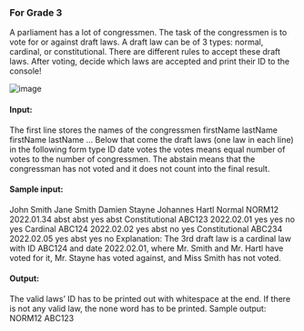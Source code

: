 ### For Grade 3
A parliament has a lot of congressmen. The task of the congressmen is to vote for or against draft laws. A 
draft law can be of 3 types: normal, cardinal, or constitutional. There are different rules to accept these draft 
laws. After voting, decide which laws are accepted and print their ID to the console!

![image](https://github.com/user-attachments/assets/14dabdaf-22cf-438f-9f10-8154dd8335c2)

#### Input: 
The first line stores the names of the congressmen 
firstName lastName firstName lastName … 
Below that come the draft laws (one law in each line) in the following form 
type ID date votes 
the votes means equal number of votes to the number of congressmen. The abstain means that the 
congressman has not voted and it does not count into the final result. 

#### Sample input: 
John Smith Jane Smith Damien Stayne Johannes Hartl 
Normal NORM12 2022.01.34 abst abst yes abst 
Constitutional ABC123 2022.02.01 yes yes no yes 
Cardinal ABC124 2022.02.02 yes abst no yes 
Constitutional ABC234 2022.02.05 yes abst yes no 
Explanation: 
The 3rd draft law is a cardinal law with ID ABC124 and date 2022.02.01, where Mr. Smith and Mr. Hartl have 
voted for it, Mr. Stayne has voted against, and Miss Smith has not voted.  

#### Output: 
The valid laws’ ID has to be printed out with whitespace at the end. 
If there is not any valid law, the none word has to be printed. 
Sample output: 
NORM12 ABC123 
